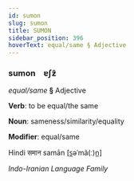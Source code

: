 ```yaml
---
id: sumon
slug: sumon
title: SUMON
sidebar_position: 396
hoverText: equal/same § Adjective
---
```


### sumon&emsp;<span kind="abugida">ɐʃƶ̃</span>

*equal/same* **§** Adjective

**Verb**: to be equal/the same

**Noun**: sameness/similarity/equality

**Modifier**: equal/same

Hindi समान samān [s̪əˈmã(ː)n̪]

*Indo-Iranian Language Family*